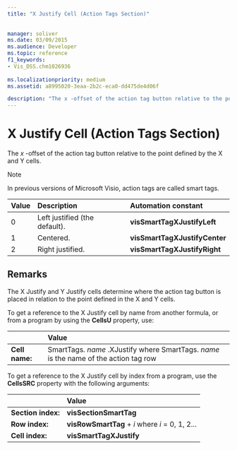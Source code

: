 ```yaml
---
title: "X Justify Cell (Action Tags Section)"
 
 
manager: soliver
ms.date: 03/09/2015
ms.audience: Developer
ms.topic: reference
f1_keywords:
- Vis_DSS.chm1026936
 
ms.localizationpriority: medium
ms.assetid: a8995020-3eaa-2b2c-eca0-dd475de4d06f

description: "The x -offset of the action tag button relative to the point defined by the X and Y cells."
---
```


# X Justify Cell (Action Tags Section)

The *x*  -offset of the action tag button relative to the point defined by the X and Y cells. 
  
> [!NOTE]
> In previous versions of Microsoft Visio, action tags are called smart tags. 
  
|**Value**|**Description**|**Automation constant**|
|:-----|:-----|:-----|
| 0  <br/> | Left justified (the default). |**visSmartTagXJustifyLeft** <br/> |
| 1  <br/> | Centered. |**visSmartTagXJustifyCenter** <br/> |
| 2  <br/> | Right justified. |**visSmartTagXJustifyRight** <br/> |
   
## Remarks

The X Justify and Y Justify cells determine where the action tag button is placed in relation to the point defined in the X and Y cells. 
  
To get a reference to the X Justify cell by name from another formula, or from a program by using the **CellsU** property, use: 
  
||Value |
|:-----|:-----|
| **Cell name:**  <br/> | SmartTags.  *name*  .XJustify           where SmartTags. *name*  is the name of the action tag row  <br/> |
   
To get a reference to the X Justify cell by index from a program, use the **CellsSRC** property with the following arguments: 
  
||Value |
|:-----|:-----|
| **Section index:**  <br/> |**visSectionSmartTag** <br/> |
| **Row index:**  <br/> |**visRowSmartTag** +  *i*            where  *i*  = 0, 1, 2... |
| **Cell index:**  <br/> |**visSmartTagXJustify** <br/> |
   

